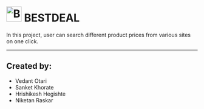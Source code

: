 # <img src="https://drive.google.com/file/d/1DgotxPeK71O-6HL-nK4IMVR0qE7uhdg2/view?usp=share_link" height="40" alt="BestDeal" title="BestDeal"> BESTDEAL

In this project, user can search different product prices from various sites on one click.

-------

## Created by:
- Vedant Otari
- Sanket Khorate
- Hrishikesh Hegishte
- Niketan Raskar
